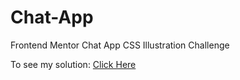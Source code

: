 # Chat-App
Frontend Mentor Chat App CSS Illustration Challenge

To see my solution: [Click Here](https://doganfurkan.github.io/Chat-App)
